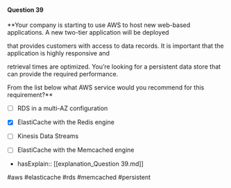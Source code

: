 #### Question  39


**Your company is starting to use AWS to host new web-based applications. A new two-tier application will be deployed

that provides customers with access to data records. It is important that the application is highly responsive and

retrieval times are optimized. You’re looking for a persistent data store that can provide the required performance.

From the list below what AWS service would you recommend for this requirement?**


- [ ] RDS in a multi-AZ configuration


- [x] ElastiCache with the Redis engine


- [ ] Kinesis Data Streams


- [ ] ElastiCache with the Memcached engine



- hasExplain:: [[explanation_Question  39.md]]

#aws #elasticache #rds #memcached #persistent 